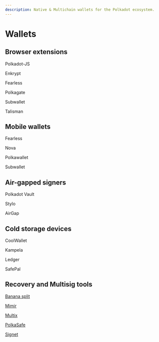 ```yaml
---
description: Native & Multichain wallets for the Polkadot ecosystem.
---
```


# Wallets

## Browser extensions

Polkadot-JS

Enkrypt

Fearless

Polkagate

Subwallet

Talisman



## Mobile wallets

Fearless

Nova

Polkawallet

Subwallet



## Air-gapped signers

Polkadot Vault

Stylo

AirGap



## Cold storage devices

CoolWallet

Kampela

Ledger&#x20;

SafePal



## Recovery and Multisig tools

[Banana split](https://bs.parity.io/#/)

[Mimir](https://mimir.global/)

[Multix](https://multix.chainsafe.io/)

[PolkaSafe](https://polkasafe.xyz/)

[Signet](https://talisman.xyz/signet)

